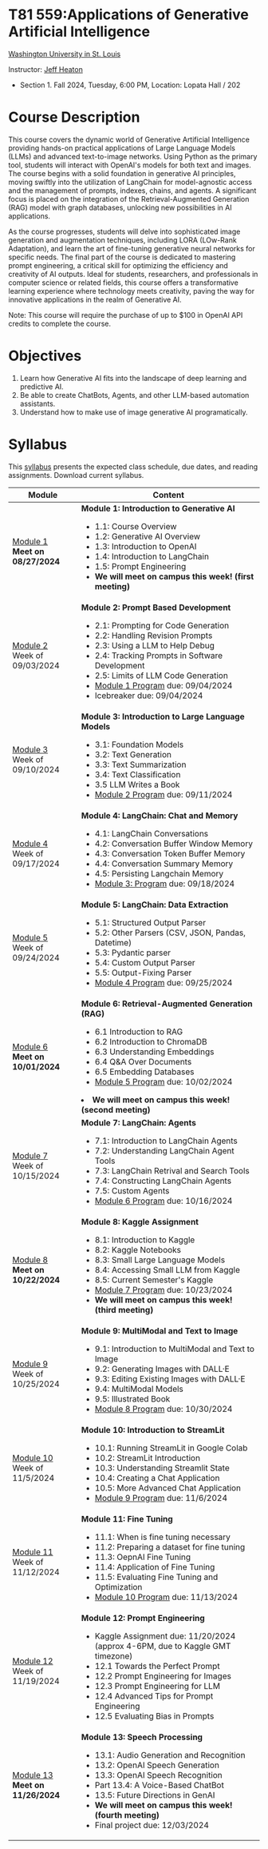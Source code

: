 # T81 559:Applications of Generative Artificial Intelligence

[Washington University in St. Louis](http://www.wustl.edu)

Instructor: [Jeff Heaton](https://sites.wustl.edu/jeffheaton/)

- Section 1. Fall 2024, Tuesday, 6:00 PM, Location: Lopata Hall / 202

# Course Description

This course covers the dynamic world of Generative Artificial Intelligence providing hands-on practical applications of Large Language Models (LLMs) and advanced text-to-image networks. Using Python as the primary tool, students will interact with OpenAI's models for both text and images. The course begins with a solid foundation in generative AI principles, moving swiftly into the utilization of LangChain for model-agnostic access and the management of prompts, indexes, chains, and agents. A significant focus is placed on the integration of the Retrieval-Augmented Generation (RAG) model with graph databases, unlocking new possibilities in AI applications.

As the course progresses, students will delve into sophisticated image generation and augmentation techniques, including LORA (LOw-Rank Adaptation), and learn the art of fine-tuning generative neural networks for specific needs. The final part of the course is dedicated to mastering prompt engineering, a critical skill for optimizing the efficiency and creativity of AI outputs. Ideal for students, researchers, and professionals in computer science or related fields, this course offers a transformative learning experience where technology meets creativity, paving the way for innovative applications in the realm of Generative AI.

Note: This course will require the purchase of up to $100 in OpenAI API credits to complete the course.

# Objectives

1. Learn how Generative AI fits into the landscape of deep learning and predictive AI.
2. Be able to create ChatBots, Agents, and other LLM-based automation assistants.
3. Understand how to make use of image generative AI programatically.

# Syllabus

This [syllabus](https://data.heatonresearch.com/wustl/syllabus/jheaton-t81-559-fall-2024-syllabus.pdf) presents the expected class schedule, due dates, and reading assignments. Download current syllabus.

| Module                                                                      | Content                                                                                                                                                                                                                                                                                                                                                               |
| --------------------------------------------------------------------------- | --------------------------------------------------------------------------------------------------------------------------------------------------------------------------------------------------------------------------------------------------------------------------------------------------------------------------------------------------------------------- |
| [Module 1](t81_559_class_01_1_overview.ipynb)<br>**Meet on 08/27/2024**     | **Module 1: Introduction to Generative AI**<ul><li>1.1: Course Overview<li>1.2: Generative AI Overview<li>1.3: Introduction to OpenAI<li>1.4: Introduction to LangChain<li>1.5: Prompt Engineering<li>**We will meet on campus this week! (first meeting)**</ul>                                                                                                      |
| [Module 2](t81_559_class_02_1_dev.ipynb)<br>Week of 09/03/2024              | **Module 2: Prompt Based Development**<ul><li>2.1: Prompting for Code Generation<li>2.2: Handling Revision Prompts<li>2.3: Using a LLM to Help Debug<li>2.4: Tracking Prompts in Software Development<li>2.5: Limits of LLM Code Generation<li>[Module 1 Program](./assignments/assignment_yourname_class1.ipynb) due: 09/04/2024<li> Icebreaker due: 09/04/2024</ul> |
| [Module 3](t81_559_class_03_1_llm.ipynb)<br>Week of 09/10/2024              | **Module 3: Introduction to Large Language Models**<ul><li>3.1: Foundation Models<li>3.2: Text Generation<li>3.3: Text Summarization<li>3.4: Text Classification<li>3.5 LLM Writes a Book<li>[Module 2 Program](./assignments/assignment_yourname_class2.ipynb) due: 09/11/2024</ul>                                                                                  |
| [Module 4](t81_559_class_04_1_langchain_chat.ipynb)<br>Week of 09/17/2024   | **Module 4: LangChain: Chat and Memory**<ul><li>4.1: LangChain Conversations<li>4.2: Conversation Buffer Window Memory<li>4.3: Conversation Token Buffer Memory<li>4.4: Conversation Summary Memory<li>4.5: Persisting Langchain Memory<li>[Module 3: Program](./assignments/assignment_yourname_class3.ipynb) due: 09/18/2024</ul>                                   |
| [Module 5](t81_559_class_05_1_langchain_data.ipynb)<br>Week of 09/24/2024   | **Module 5: LangChain: Data Extraction**<ul><li>5.1: Structured Output Parser<li>5.2: Other Parsers (CSV, JSON, Pandas, Datetime)<li>5.3: Pydantic parser<li>5.4: Custom Output Parser<li>5.5: Output-Fixing Parser<li>[Module 4 Program](./assignments/assignment_yourname_class4.ipynb) due: 09/25/2024</ul>                                                        |
| [Module 6](t81_559_class_06_1_rag.ipynb)<br>**Meet on 10/01/2024**          | **Module 6: Retrieval-Augmented Generation (RAG)**<ul><li>6.1 Introduction to RAG<li>6.2 Introduction to ChromaDB<li>6.3 Understanding Embeddings<li>6.4 Q&A Over Documents<li>6.5 Embedding Databases<li>[Module 5 Program](./assignments/assignment_yourname_class5.ipynb) due: 10/02/2024</ul><li>**We will meet on campus this week! (second meeting)**           |
| [Module 7](t81_559_class_07_1_agents.ipynb)<br>Week of 10/15/2024           | **Module 7: LangChain: Agents**<ul><li>7.1: Introduction to LangChain Agents<li>7.2: Understanding LangChain Agent Tools<li>7.3: LangChain Retrival and Search Tools<li>7.4: Constructing LangChain Agents<li>7.5: Custom Agents<li>[Module 6 Program](./assignments/assignment_yourname_class6.ipynb) due: 10/16/2024</ul>                                           |
| [Module 8](t81_559_class_08_1_kaggle_intro.ipynb)<br>**Meet on 10/22/2024** | **Module 8: Kaggle Assignment**<ul><li>8.1: Introduction to Kaggle<li>8.2: Kaggle Notebooks<li>8.3: Small Large Language Models <li>8.4: Accessing Small LLM from Kaggle<li>8.5: Current Semester's Kaggle<li>[Module 7 Program](./assignments/assignment_yourname_class7.ipynb) due: 10/23/2024<li>**We will meet on campus this week! (third meeting)**</ul>        |
| [Module 9](t81_559_class_9_1_image_genai.ipynb)<br>Week of 10/25/2024       | **Module 9: MultiModal and Text to Image**<ul><li>9.1: Introduction to MultiModal and Text to Image<li>9.2: Generating Images with DALL·E<li>9.3: Editing Existing Images with DALL·E<li>9.4: MultiModal Models<li>9.5: Illustrated Book<li>[Module 8 Program](./assignments/assignment_yourname_class8.ipynb) due: 10/30/2024</ul>                                   |
| [Module 10](t81_559_class_09_1_streamlit.ipynb)<br>Week of 11/5/2024        | **Module 10: Introduction to StreamLit**<ul><li>10.1: Running StreamLit in Google Colab<li>10.2: StreamLit Introduction<li>10.3: Understanding Streamlit State<li>10.4: Creating a Chat Application<li>10.5: More Advanced Chat Application<li>[Module 9 Program](./assignments/assignment_yourname_class9.ipynb) due: 11/6/2024</ul>                                 |
| [Module 11](t81_559_class_11_1_finetune.ipynb)<br>Week of 11/12/2024        | **Module 11: Fine Tuning**<ul><li>11.1: When is fine tuning necessary<li>11.2: Preparing a dataset for fine tuning<li>11.3: OepnAI Fine Tuning<li>11.4: Application of Fine Tuning<li>11.5: Evaluating Fine Tuning and Optimization<li>[Module 10 Program](./assignments/assignment_yourname_class10.ipynb) due: 11/13/2024</ul>                                      |
| [Module 12](t81_559_class_12_1_prompt.ipynb)<br>Week of 11/19/2024          | **Module 12: Prompt Engineering**<ul><li>Kaggle Assignment due: 11/20/2024 (approx 4-6PM, due to Kaggle GMT timezone)<li>12.1 Towards the Perfect Prompt<li>12.2 Prompt Engineering for Images<li>12.3 Prompt Engineering for LLM<li>12.4 Advanced Tips for Prompt Engineering<li>12.5 Evaluating Bias in Prompts</ul>                                                |
| [Module 13](t81_559_class_13_1_voice.ipynb)<br>**Meet on 11/26/2024**       | **Module 13: Speech Processing**<ul><li>13.1: Audio Generation and Recognition <li>13.2: OpenAI Speech Generation<li>13.3: OpenAI Speech Recognition<li>Part 13.4: A Voice-Based ChatBot<li>13.5: Future Directions in GenAI<li>**We will meet on campus this week! (fourth meeting)**<li>Final project due: 12/03/2024</ul>                                          |
